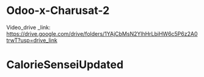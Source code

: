 # Odoo-x-Charusat-2

Video_drive _link:
https://drive.google.com/drive/folders/1YAjCbMsN2YlhHrLbiHW6c5P6z2A0trwT?usp=drive_link
# CalorieSenseiUpdated
